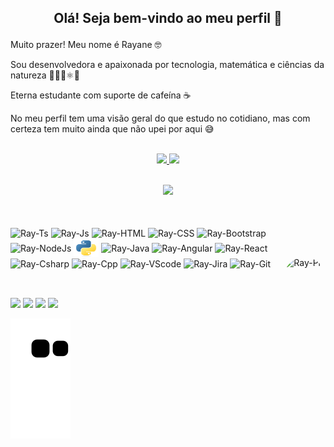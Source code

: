 ## <p align="center"> Olá! Seja bem-vindo ao meu perfil 🌈</p>
<p> Muito prazer! Meu nome é Rayane 🤓 </p>
<p> Sou desenvolvedora e apaixonada por tecnologia, matemática e ciências da natureza 👩🏻‍💻⚛️🌠</p>
<p> Eterna estudante com suporte de cafeína  ☕️ </p>
<p> No meu perfil tem uma visão geral do que estudo no cotidiano, mas com certeza tem muito ainda que não upei por aqui 😅</p>
<div align="center"><br>
  <a href="https://github.com/rayfrance">
  <img height="180em" src="https://github-readme-stats.vercel.app/api?username=rayfrance&show_icons=true&theme=tokyonight&include_all_commits=true&count_private=true"/>
  <img height="180em" src="https://github-readme-stats.vercel.app/api/top-langs/?username=rayfrance&layout=compact&langs_count=7&theme=tokyonight"/>
   <br><br> </summary>
    <p align="center">
    <a href="https://github.com/rayfrance/">
      <img height="180em" src="https://github-readme-streak-stats.herokuapp.com/?user=rayfrance&theme=tokyonight&hide_border=false" />
    </a>
    </p>
</div>
<div style="display: inline_block"><br><br>
  <img align="center" alt="Ray-Ts" height="30" width="40" src="https://cdn.jsdelivr.net/gh/devicons/devicon/icons/typescript/typescript-original.svg" />
  <img align="center" alt="Ray-Js" height="30" width="40" src="https://cdn.jsdelivr.net/gh/devicons/devicon/icons/javascript/javascript-original.svg">
  <img align="center" alt="Ray-HTML" height="30" width="40" src="https://cdn.jsdelivr.net/gh/devicons/devicon/icons/html5/html5-original.svg">
  <img align="center" alt="Ray-CSS" height="30" width="40" src="https://cdn.jsdelivr.net/gh/devicons/devicon/icons/css3/css3-original.svg">
  <img align="center" alt="Ray-Bootstrap" height="30" width="40" src="https://cdn.jsdelivr.net/gh/devicons/devicon/icons/bootstrap/bootstrap-original.svg" />
  <img align="center" alt="Ray-NodeJs" height="30" width="40" src="https://cdn.jsdelivr.net/gh/devicons/devicon/icons/nodejs/nodejs-original.svg" />
  <img align="center" alt="Ray-Python" height="30" width="40" src="https://raw.githubusercontent.com/devicons/devicon/master/icons/python/python-original.svg">
  <img align="center" alt="Ray-Java" height="30" width="40" src="https://cdn.jsdelivr.net/gh/devicons/devicon/icons/java/java-original.svg" />
  <img align="center" alt="Ray-Angular" height="30" width="40" src="https://cdn.jsdelivr.net/gh/devicons/devicon/icons/angularjs/angularjs-plain.svg" />
  <img align="center" alt="Ray-React" height="30" width="40" src="https://cdn.jsdelivr.net/gh/devicons/devicon/icons/react/react-original.svg" />
  <img align="center" alt="Ray-Csharp" height="30" width="40" src="https://cdn.jsdelivr.net/gh/devicons/devicon/icons/csharp/csharp-original.svg" >
  <img align="center" alt="Ray-Cpp" height="30" width="40" src="https://cdn.jsdelivr.net/gh/devicons/devicon/icons/cplusplus/cplusplus-original.svg" />
  <img align="center" alt="Ray-VScode" height="30" width="40" src="https://cdn.jsdelivr.net/gh/devicons/devicon/icons/vscode/vscode-original.svg" />
  <img align="center" alt="Ray-Jira" height="30" width="40" src="https://cdn.jsdelivr.net/gh/devicons/devicon/icons/jira/jira-original.svg" />
  <img align="center" alt="Ray-Git" height="30" width="40" src="https://cdn.jsdelivr.net/gh/devicons/devicon/icons/git/git-original.svg" />
  <img align="right" alt="Ray-Pic" height="150" style="border-radius:50px;" src="https://i.picasion.com/pic92/5585369ab1c7bdffa0dd0fe5cbfb7273.gif">
</div>
  
  ##
 
<div> <br>
  <a href="https://instagram.com/france.rayy" target="_blank"><img src="https://img.shields.io/badge/-Instagram-%23E4405F?style=for-the-badge&logo=instagram&logoColor=white" target="_blank"></a>
   <a href = "https://api.whatsapp.com/send?phone=5581994663449&text=Oii!%20Eu%20vim%20pelo%20GitHub"><img src="https://img.shields.io/badge/WhatsApp-25D366?style=for-the-badge&logo=whatsapp&logoColor=white" target="_blank"></a>
  <a href = "mailto:rayanethaisglfrance@gmail.com"><img src="https://img.shields.io/badge/-Gmail-%23333?style=for-the-badge&logo=gmail&logoColor=white" target="_blank"></a>
  <a href="https://www.linkedin.com/in/rayane-france-552096177" target="_blank"><img src="https://img.shields.io/badge/-LinkedIn-%230077B5?style=for-the-badge&logo=linkedin&logoColor=white" target="_blank"></a> 
  </div>
  
![Snake animation](https://github.com/rayfrance/rayfrance/blob/output/github-contribution-grid-snake.svg)
